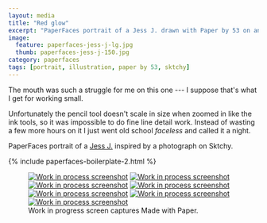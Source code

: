 ```yaml
---
layout: media
title: "Red glow"
excerpt: "PaperFaces portrait of a Jess J. drawn with Paper by 53 on an iPad."
image: 
  feature: paperfaces-jess-j-lg.jpg
  thumb: paperfaces-jess-j-150.jpg
category: paperfaces
tags: [portrait, illustration, paper by 53, sktchy]
---
```


The mouth was such a struggle for me on this one --- I suppose that's what I get for working small.

Unfortunately the pencil tool doesn't scale in size when zoomed in like the ink tools, so it was impossible to do fine line detail work. Instead of wasting a few more hours on it I just went old school *faceless* and called it a night.

PaperFaces portrait of a [Jess J.](http://sktchy.com/pFAWd) inspired by a photograph on Sktchy.

{% include paperfaces-boilerplate-2.html %}

<figure class="third">
	<a href="{{ site.url }}/images/paperfaces-jess-j-process-1-lg.jpg"><img src="{{ site.url }}/images/paperfaces-jess-j-process-1-600.jpg" alt="Work in process screenshot"></a>
	<a href="{{ site.url }}/images/paperfaces-jess-j-process-2-lg.jpg"><img src="{{ site.url }}/images/paperfaces-jess-j-process-2-600.jpg" alt="Work in process screenshot"></a>
	<a href="{{ site.url }}/images/paperfaces-jess-j-process-3-lg.jpg"><img src="{{ site.url }}/images/paperfaces-jess-j-process-3-600.jpg" alt="Work in process screenshot"></a>
	<a href="{{ site.url }}/images/paperfaces-jess-j-process-4-lg.jpg"><img src="{{ site.url }}/images/paperfaces-jess-j-process-4-600.jpg" alt="Work in process screenshot"></a>
	<a href="{{ site.url }}/images/paperfaces-jess-j-process-5-lg.jpg"><img src="{{ site.url }}/images/paperfaces-jess-j-process-5-600.jpg" alt="Work in process screenshot"></a>
	<a href="{{ site.url }}/images/paperfaces-jess-j-process-6-lg.jpg"><img src="{{ site.url }}/images/paperfaces-jess-j-process-6-600.jpg" alt="Work in process screenshot"></a>
	<a href="{{ site.url }}/images/paperfaces-jess-j-process-7-lg.jpg"><img src="{{ site.url }}/images/paperfaces-jess-j-process-7-600.jpg" alt="Work in process screenshot"></a>
	<figcaption>Work in progress screen captures Made with Paper.</figcaption>
</figure>